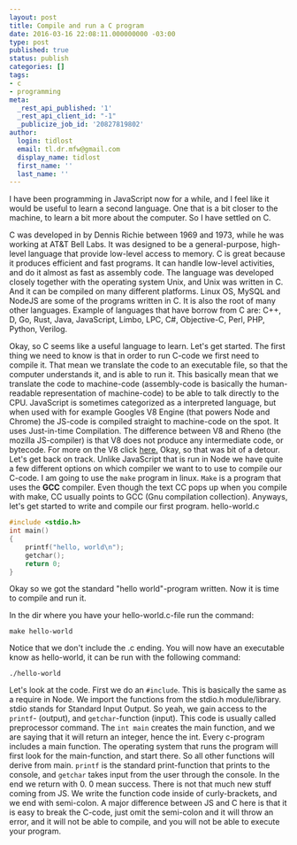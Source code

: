 ```yaml
---
layout: post
title: Compile and run a C program
date: 2016-03-16 22:08:11.000000000 -03:00
type: post
published: true
status: publish
categories: []
tags:
- c
- programming
meta:
  _rest_api_published: '1'
  _rest_api_client_id: "-1"
  _publicize_job_id: '20827819802'
author:
  login: tidlost
  email: tl.dr.mfw@gmail.com
  display_name: tidlost
  first_name: ''
  last_name: ''
---
```


I have been programming in JavaScript now for a while, and I feel like it would be useful to learn a second language. One that is a bit closer to the machine, to learn a bit more about the computer. So I have settled on C.

C was developed in by Dennis Richie between 1969 and 1973, while he was working at AT&T Bell Labs. It was designed to be a general-purpose, high-level language that provide low-level access to memory. C is great because it produces efficient and fast programs. It can handle low-level activities, and do it almost as fast as assembly code. The language was developed closely together with the operating system Unix, and Unix was written in C. And it can be compiled on many different platforms. Linux OS, MySQL and NodeJS are some of the programs written in C. It is also the root of many other languages. Example of languages that have borrow from C are: C++, D, Go, Rust, Java, JavaScript, Limbo, LPC, C#, Objective-C, Perl, PHP, Python, Verilog.

Okay, so C seems like a useful language to learn. Let's get started.
The first thing we need to know is that in order to run C-code we first need to compile it. That mean we translate the code to an executable file, so that the computer understands it, and is able to run it. This basically mean that we translate the code to machine-code (assembly-code is basically the human-readable representation of machine-code) to be able to talk directly to the CPU. JavaScript is sometimes categorized as a interpreted language, but when used with for example Googles V8 Engine (that powers Node and Chrome) the JS-code is compiled straight to machine-code on the spot. It uses Just-in-time Compilation. The difference between V8 and Rheno (the mozilla JS-compiler) is that V8 does not produce any intermediate code, or bytecode. For more on the V8 click [here.](http://thibaultlaurens.github.io/javascript/2013/04/29/how-the-v8-engine-works/) Okay, so that was bit of a detour. Let's get back on track.
Unlike JavaScript that is run in Node we have quite a few different options on which compiler we want to to use to compile our C-code.
I am going to use the `make` program in linux. `Make` is a program that uses the **GCC** compiler. Even though the text CC pops up when you compile with make, CC usually points to GCC (Gnu compilation collection).
Anyways, let's get started to write and compile our first program.
hello-world.c

```c
#include <stdio.h>
int main()
{
    printf("hello, world\n");
    getchar();
    return 0;
}
```

Okay so we got the standard "hello world"-program written. Now it is time to compile and run it.

In the dir where you have your hello-world.c-file run the command:

```
make hello-world
```

Notice that we don't include the .c ending.
You will now have an executable know as hello-world, it can be run with the following command:
```
./hello-world
```

Let's look at the code.
First we do an `#include`. This is basically the same as a require in Node. We import the functions from the stdio.h module/library. stdio stands for Standard Input Output. So yeah, we gain access to the `printf`- (output), and `getchar`-function (input). This code is usually called preprocessor command.
The `int main` creates the main function, and we are saying that it will return an integer, hence the int. Every c-program includes a main function. The operating system that runs the program will first look for the main-function, and start there. So all other functions will derive from main.
`printf` is the standard print-function that prints to the console, and `getchar` takes input from the user through the console. In the end we return with 0. 0 mean success.
There is not that much new stuff coming from JS. We write the function code inside of curly-brackets, and we end with semi-colon. A major difference between JS and C here is that it is easy to break the C-code, just omit the semi-colon and it will throw an error, and it will not be able to compile, and you will not be able to execute your program.
